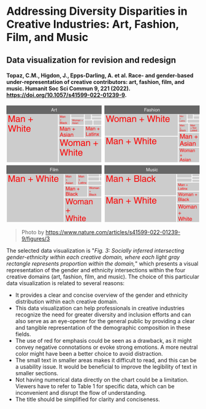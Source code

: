 

# Addressing Diversity Disparities in Creative Industries: Art, Fashion, Film, and Music
## Data visualization for revision and redesign
#### Topaz, C.M., Higdon, J., Epps-Darling, A. et al. Race- and gender-based under-representation of creative contributors: art, fashion, film, and music. Humanit Soc Sci Commun 9, 221 (2022). https://doi.org/10.1057/s41599-022-01239-9.
![Socially inferred intersecting gender-ethnicity within each creative domain](Figure3.jpg)
> Photo by <https://www.nature.com/articles/s41599-022-01239-9/figures/3>

The selected data visualization is "*Fig. 3: Socially inferred intersecting gender-ethnicity within each creative domain, where each light gray rectangle represents proportion within the domain,*" which presents a visual representation of the gender and ethnicity intersections within the four creative domains (art, fashion, film, and music).
The choice of this particular data visualization is related to several reasons:
- It provides a clear and concise overview of the gender and ethnicity distribution within each creative domain.
- This data visualization can help professionals in creative industries recognize the need for greater diversity and inclusion efforts and can also serve as an eye-opener for the general public by providing a clear and tangible representation of the demographic composition in these fields.
- The use of red for emphasis could be seen as a drawback, as it might convey negative connotations or evoke strong emotions. A more neutral color might have been a better choice to avoid distraction.
- The small text in smaller areas makes it difficult to read, and this can be a usability issue. It would be beneficial to improve the legibility of text in smaller sections.
- Not having numerical data directly on the chart could be a limitation. Viewers have to refer to Table 1 for specific data, which can be inconvenient and disrupt the flow of understanding.
- The title should be simplified for clarity and conciseness.

